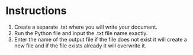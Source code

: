 # Instructions
1. Create a separate .txt where you will write your document.
2. Run the Python file and input the .txt file name exactly.
3. Enter the name of the output file if the file does not exist it will create a new file and if the file exists already it will overwrite it.
